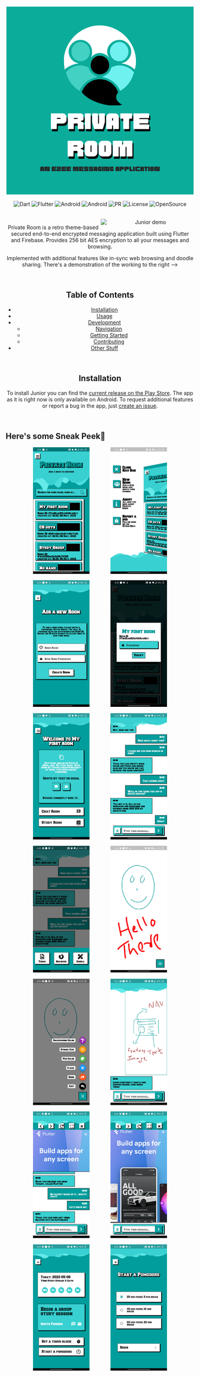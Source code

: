 <p align= "center"><img src="https://github.com/Maulik-Khandelwal/PrivateRoom/blob/master/Images/Icon.png"></p>
 
<div align="center">
	
![Dart](https://img.shields.io/badge/Dart-blue?style=for-the-badge&logo=dart&logoColor=white)
![Flutter](https://img.shields.io/badge/Flutter-lightblue?style=for-the-badge&logo=flutter&logoColor=darkblue)
![Android](https://img.shields.io/badge/Android-lightgreen?style=for-the-badge&logo=android&logoColor=darkgreen)
![Android](https://img.shields.io/badge/Firebase-lightyellow?style=for-the-badge&logo=firebase&logoColor=orange)
![PR](https://img.shields.io/badge/PRs-welcome-red?style=for-the-badge)
![License](https://img.shields.io/badge/License-GPL3-purple?style=for-the-badge)
![OpenSource](https://img.shields.io/badge/Open%20Source-greun?style=for-the-badge)

<br>

<img align="right" width="250" src="https://github.com/OverPoweredDev/Junior/blob/master/misc/Junior_demo.gif" alt="Junior demo">

Private Room is a retro theme-based secured end-to-end encrypted messaging application built using Flutter and Firebase. Provides 256 bit AES encryption to all your messages and browsing.
	
Implemented with additional features like in-sync web browsing and doodle sharing. There's a demonstration of the working to the right ⟶


<br>

## Table of Contents

- [Installation](#installation)
- [Usage](#usage)
- [Development](#development)
    - [Navigation](#navigation)
    - [Getting Started](#getting-started)
    - [Contributing](#contributing)
- [Other Stuff](#other-stuff)

<br>

## Installation

To install Junior you can find the [current release on the Play Store](https://play.google.com/store/apps/details?id=com.overpowereddev.junior.src). The app as it is right now is only available on Android. To request additional features or report a bug in the app, just [create an issue](https://github.com/OverPoweredDev/Junior/issues/new/choose).

<br>

<h2 align= "left"><b>Here's some Sneak Peek🧐</b></h2>

<p align= "center"><img width=30% height=30% src="Screenshots/Rooms.jpg">&ensp;&ensp;&ensp;&ensp;&ensp;&ensp;&ensp;&ensp;<img width=30% height=30% src="Screenshots/Nav bar.jpg"></p>
<p align= "center"><img width=30% height=30% src="Screenshots/New room.jpg">&ensp;&ensp;&ensp;&ensp;&ensp;&ensp;&ensp;&ensp;<img width=30% height=30% src="Screenshots/Password.jpg"></p>
<p align= "center"><img width=30% height=30% src="Screenshots/Room Home.jpg">&ensp;&ensp;&ensp;&ensp;&ensp;&ensp;&ensp;&ensp;<img width=30% height=30% src="Screenshots/Chats.jpg"></p>
<p align= "center"><img width=30% height=30% src="Screenshots/Bottom Sheet.jpg">&ensp;&ensp;&ensp;&ensp;&ensp;&ensp;&ensp;&ensp;<img width=30% height=30% src="Screenshots/Doodle.jpg"></p>
<p align= "center"><img width=30% height=30% src="Screenshots/Doodle options.jpg">&ensp;&ensp;&ensp;&ensp;&ensp;&ensp;&ensp;&ensp;<img width=30% height=30% src="Screenshots/Doodle chat.jpg"></p>
<p align= "center"><img width=30% height=30% src="Screenshots/Webview.jpg">&ensp;&ensp;&ensp;&ensp;&ensp;&ensp;&ensp;&ensp;<img width=30% height=30% src="Screenshots/Webview full.jpg"></p>
<p align= "center"><img width=30% height=30% src="Screenshots/Study.jpg">&ensp;&ensp;&ensp;&ensp;&ensp;&ensp;&ensp;&ensp;<img width=30% height=30% src="Screenshots/Pomodoro.jpg"></p>
